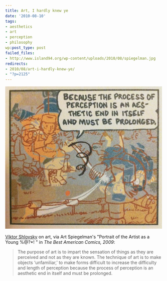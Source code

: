 ```yaml
---
title: Art, I hardly knew ye
date: '2010-08-10'
tags:
- aesthetics
- art
- perception
- philosophy
wp:post_type: post
failed_files:
- http://www.island94.org/wp-content/uploads/2010/08/spiegelman.jpg
redirects:
- 2010/08/art-i-hardly-knew-ye/
- "?p=2125"
---
```


[ ![](2010-08-10-Art-I-hardly-knew-ye/spiegelman-500x453.jpg "Spiegelman") ](2010-08-10-Art-I-hardly-knew-ye/spiegelman.jpeg)

  [Viktor Shlovsky](http://en.wikipedia.org/wiki/Defamiliarization) on art, via Art Spiegelman's "Portrait of the Artist as a Young %@?\*! " in _The Best American Comics, 2009_:

> The purpose of art is to impart the sensation of things as they are perceived and not as they are known. The technique of art is to make objects ‘unfamiliar,’ to make forms difficult to increase the difficulty and length of perception because the process of perception is an aesthetic end in itself and must be prolonged.
